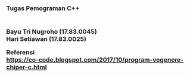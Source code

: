 <h3>Tugas Pemograman C++<h3><br>
Bayu Tri Nugroho (17.83.0045)<br>
Hari Setiawan (17.83.0025)<br>

Referensi<br>
https://co-code.blogspot.com/2017/10/program-vegenere-chiper-c.html
